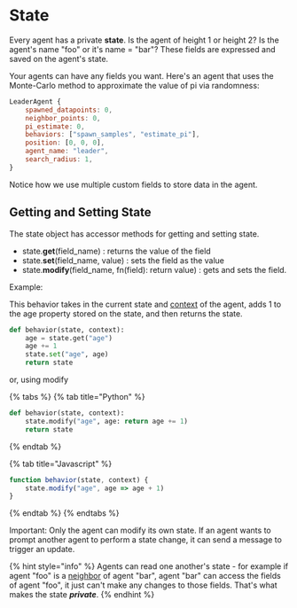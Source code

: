 # State

Every agent has a private **state**. Is the agent of height 1 or height 2? Is the agent's name "foo" or it's name = "bar"? These fields are expressed and saved on the agent's state. 

Your agents can have any fields you want. Here's an agent that uses the Monte-Carlo method to approximate the value of pi via randomness:

```javascript
LeaderAgent {
    spawned_datapoints: 0,
    neighbor_points: 0,
    pi_estimate: 0,
    behaviors: ["spawn_samples", "estimate_pi"],
    position: [0, 0, 0],
    agent_name: "leader",
    search_radius: 1,
}
```

Notice how we use multiple custom fields to store data in the agent.

## Getting and Setting State

The state object has accessor methods for getting and setting state.

* state.**get**\(field\_name\) : returns the value of the field
* state.**set**\(field\_name, value\) : sets the field as the value
* state.**modify**\(field\_name, fn\(field\): return value\) : gets and sets the field.

Example:

This behavior takes in the current state and [context](context.md) of the agent, adds 1 to the age property stored on the state, and then returns the state. 

```python
def behavior(state, context):
    age = state.get("age")
    age += 1
    state.set("age", age)
    return state
```

or, using modify

{% tabs %}
{% tab title="Python" %}
```python
def behavior(state, context):
    state.modify("age", age: return age += 1)
    return state
```
{% endtab %}

{% tab title="Javascript" %}
```javascript
function behavior(state, context) {
    state.modify("age", age => age + 1)
}
```
{% endtab %}
{% endtabs %}

Important: Only the agent can modify its own state. If an agent wants to prompt another agent to perform a state change, it can send a message to trigger an update. 

{% hint style="info" %}
Agents can read one another's state - for example if agent "foo" is a [neighbor](context.md) of agent "bar", agent "bar" can access the fields of agent "foo", it just can't make any changes to those fields. That's what makes the state _**private**_.
{% endhint %}

